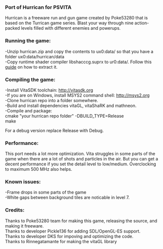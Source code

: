 
### Port of Hurrican for PSVITA

Hurrican is a freeware run and gun game created by Poke53280 that is based on the Turrican game series. Blast your way through nine action-packed levels filled with different enemies and powerups.

### Running the game:  
-Unzip hurrican.zip and copy the contents to ux0:data/ so that you have a folder ux0:data/hurrican/data  
-Copy runtime shader compiler libshacccg.suprx to ur0:data/. Follow this [guide](https://samilops2.gitbook.io/vita-troubleshooting-guide/shader-compiler/extract-libshacccg.suprx) on how to extract it.

### Compiling the game:  
-Install VitaSDK toolchain: http://vitasdk.org  
-If you are on Windows, install MSYS2 command shell: http://msys2.org  
-Clone hurrican repo into a folder somewhere.  
-Build and install dependencies vitaGL, vitaShaRK and mathneon.  
-Compile and package:  
  cmake "your hurrican repo folder" -DBUILD_TYPE=Release  
  make

For a debug version replace Release with Debug.

### Performance:  
This port needs a lot more optimization. Vita struggles in some parts of the game when there are a lot of shots and particles in the air. But you can get a decent performance if you set the detail level to low/medium. Overclocking to maximum 500 MHz also helps.

### Known issues:  
-Frame drops in some parts of the game  
-White gaps between background tiles are noticable in level 7.


### Credits:  
Thanks to Poke53280 team for making this game, releasing the source, and making it freeware.  
Thanks to developer Pickle136 for adding SDL/OpenGL-ES support.  
Thanks to developer DKS for impoving and optimizing the code.  
Thanks to Rinnegatamante for making the vitaGL library
